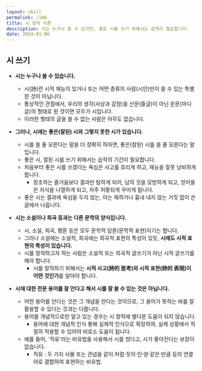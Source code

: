 ```yaml
---
layout: skill
permalink: /106
title: 시 창작 이론
description: 시는 누구나 쓸 수 있지만, 좋은 시를 쓰기 위해서는 습작이 필요합니다.
date: 2024-01-06
---
```



## 시 쓰기

- **시는 누구나 쓸 수 있습니다.**
    - 시(詩)란 시적 재능이 있거나 또는 어떤 종류의 사람(시인)만이 쓸 수 있는 특별한 것이 아닙니다.
    - 통상적인 관점에서, 우리의 생각(사상과 감정)을 산문(줄글)이 아닌 운문(마디글)의 형태로 된 것이면 모두가 시입니다.
    - 이러한 형태의 글을 쓸 수 없는 사람은 아무도 없습니다.

- **그러나, 시에는 좋은(잘된) 시와 그렇지 못한 시가 있습니다.**
    - 시를 쓸 줄 모른다는 말을 더 정확히 하자면, 좋은(잘된) 시를 쓸 줄 모른다는 말입니다.
    - 좋은 시, 잘된 시를 쓰기 위해서는 습작의 기간이 필요합니다.
    - 처음부터 좋은 시를 쓰겠다는 욕심은 사고를 흐리게 하고, 재능을 잘못 낭비하게 합니다.
        - 창조하는 즐거움보다 결과만 탐하게 되어, 남의 것을 모방하게 되고, 얻어들은 지식을 나열하게 되고, 자주 허황되게 꾸미게 됩니다.
    - 좋은 시는 결과에 욕심을 두지 않는, 아는 체하거나 흉내 내지 않는 거짓 없이 쓴 글에서 나옵니다.

- **시는 소설이나 희곡 등과는 다른 문학의 양식입니다.**
    - 시, 소설, 희곡, 평론 등은 모두 문학적 담론(문학적 표현)이기는 합니다.
    - 그러나 소설에는 소설적, 희곡에는 희곡적 표현의 특성이 있듯, **시에도 시적 표현의 특성이 있습니다.**
    - 시를 창작하고자 하는 사람은 소설적 또는 희곡적 글쓰기가 아닌 시적 글쓰기를 해야 합니다.
        - 시를 창작하기 위해서는 **시적 사고(詩的 思考)와 시적 표현(詩的 表現)이 어떤 것인가**를 알아야 합니다.

- **시에 대한 전문 용어를 잘 안다고 해서 시를 잘 쓸 수 있는 것은 아닙니다.**
    - 어떤 용어를 안다는 것은 그 개념을 안다는 것이므로, 그 용어가 뜻하는 바를 잘 활용할 수 있다는 것과는 다릅니다.
    - 용어를 개념적으로만 알고 있는 경우는 시 창작에 별다른 도움이 되지 않습니다.
        - 용어에 대한 개념적 인식 통해 실제적 인식으로 확장하여, 실제 상황에서 적절히 적용할 수 있어야 비로소 도움이 됩니다.
    - 예를 들어, '직유'라는 비유법을 사용해서 시를 썼다고, 시가 좋아진다는 보장이 없습니다.
        - 직유 : 두 가지 사물 또는 관념을 같이·처럼·듯이·인·양·같은·만큼 등의 연결어로 결합하여 표현하는 비유법.


